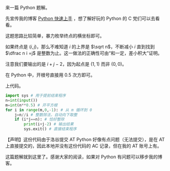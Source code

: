 来一篇 Python 题解。

先宣传我的博客 [Python 快速上手](https://www.luogu.com.cn/blog/HuayuLucas/python-kuai-su-shang-shou) ，想了解好玩的 Python 的 C 党们可以去看看。

这题思路比较简单，暴力枚举终点的横坐标即可。

如果终点是 $(i,j)$，那么不难知道 $i$ 的上界是 $\sqrt n$，不断减小 $i$ 直到找到 $\dfrac n i =j$ 是整数为止。这一做法的正确性可由“和一定，差小积大”证明。

注意我们要输出的是 $i+j-2$，因为起点是 $(1,1)$ 而非 $(0,0)$。

在 Python 中，开根号直接用 $0.5$ 次方即可。

上代码。

```python
import sys # 用于提前结束程序
n=int(input())
m=int(n**0.5) # 开平方根
for i in range(m,0,-1): # 从 m 循环到 0
    j=n//i # 整数除法，自动向下取整
    if (i*j==n): # 恰好整除
        print(i+j-2) # 输出结果
        sys.exit() # 直接结束程序
```
【声明】这份代码由于洛谷提交 AT Python 好像有点问题（无法提交），是在 AT 上直接提交的，因此本地并没有这份代码的 AC 记录，但在我的 AT 账号上有。

这篇题解就到这里了。感谢大家的阅读，如果对 Python 有问题可以移步我的博客。